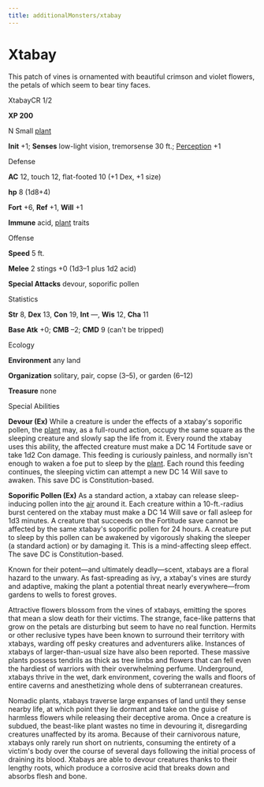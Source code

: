 ```yaml
---
title: additionalMonsters/xtabay
---
```

# Xtabay

This patch of vines is ornamented with beautiful crimson and violet flowers, the petals of which seem to bear tiny faces.

XtabayCR 1/2

**XP 200**

N Small [plant](monsters/creatureTypes#_plant)

**Init** +1; **Senses** low-light vision, tremorsense 30 ft.; [Perception](additionalMonsters/../skills/perception#_perception) +1

Defense

**AC** 12, touch 12, flat-footed 10 (+1 Dex, +1 size)

**hp** 8 (1d8+4)

**Fort** +6, **Ref** +1, **Will** +1

**Immune** acid, [plant](monsters/creatureTypes#_plant) traits

Offense

**Speed** 5 ft.

**Melee** 2 stings +0 (1d3–1 plus 1d2 acid)

**Special Attacks** devour, soporific pollen

Statistics

**Str** 8, **Dex** 13, **Con** 19, **Int** —, **Wis** 12, **Cha** 11

**Base Atk** +0; **CMB** –2; **CMD** 9 (can't be tripped)

Ecology

**Environment** any land

**Organization** solitary, pair, copse (3–5), or garden (6–12)

**Treasure** none

Special Abilities

**Devour (Ex)** While a creature is under the effects of a xtabay's soporific pollen, the [plant](monsters/creatureTypes#_plant) may, as a full-round action, occupy the same square as the sleeping creature and slowly sap the life from it. Every round the xtabay uses this ability, the affected creature must make a DC 14 Fortitude save or take 1d2 Con damage. This feeding is curiously painless, and normally isn't enough to waken a foe put to sleep by the [plant](monsters/creatureTypes#_plant). Each round this feeding continues, the sleeping victim can attempt a new DC 14 Will save to awaken. This save DC is Constitution-based.

**Soporific Pollen (Ex)** As a standard action, a xtabay can release sleep-inducing pollen into the [air](monsters/creatureTypes#_air-subtype) around it. Each creature within a 10-ft.-radius burst centered on the xtabay must make a DC 14 Will save or fall asleep for 1d3 minutes. A creature that succeeds on the Fortitude save cannot be affected by the same xtabay's soporific pollen for 24 hours. A creature put to sleep by this pollen can be awakened by vigorously shaking the sleeper (a standard action) or by damaging it. This is a mind-affecting sleep effect. The save DC is Constitution-based.

Known for their potent—and ultimately deadly—scent, xtabays are a floral hazard to the unwary. As fast-spreading as ivy, a xtabay's vines are sturdy and adaptive, making the plant a potential threat nearly everywhere—from gardens to wells to forest groves.

Attractive flowers blossom from the vines of xtabays, emitting the spores that mean a slow death for their victims. The strange, face-like patterns that grow on the petals are disturbing but seem to have no real function. Hermits or other reclusive types have been known to surround their territory with xtabays, warding off pesky creatures and adventurers alike. Instances of xtabays of larger-than-usual size have also been reported. These massive plants possess tendrils as thick as tree limbs and flowers that can fell even the hardiest of warriors with their overwhelming perfume. Underground, xtabays thrive in the wet, dark environment, covering the walls and floors of entire caverns and anesthetizing whole dens of subterranean creatures.

Nomadic plants, xtabays traverse large expanses of land until they sense nearby life, at which point they lie dormant and take on the guise of harmless flowers while releasing their deceptive aroma. Once a creature is subdued, the beast-like plant wastes no time in devouring it, disregarding creatures unaffected by its aroma. Because of their carnivorous nature, xtabays only rarely run short on nutrients, consuming the entirety of a victim's body over the course of several days following the initial process of draining its blood. Xtabays are able to devour creatures thanks to their lengthy roots, which produce a corrosive acid that breaks down and absorbs flesh and bone.

